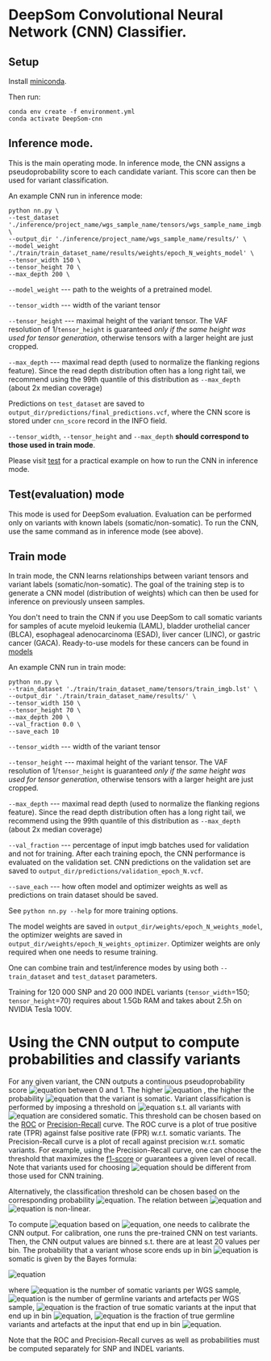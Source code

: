 # DeepSom Convolutional Neural Network (CNN) Classifier.

## Setup

Install  [miniconda](https://docs.conda.io/projects/conda/en/latest/user-guide/install/index.html).

Then run:

```
conda env create -f environment.yml
conda activate DeepSom-cnn
```

## Inference mode.

This is the main operating mode. In inference mode, the CNN assigns a pseudoprobability score to each candidate variant. This score can then be used for variant classification.

An example CNN run in inference mode:

```
python nn.py \
--test_dataset './inference/project_name/wgs_sample_name/tensors/wgs_sample_name_imgb.lst' \
--output_dir './inference/project_name/wgs_sample_name/results/' \
--model_weight './train/train_dataset_name/results/weights/epoch_N_weights_model' \
--tensor_width 150 \
--tensor_height 70 \
--max_depth 200 \
```

`--model_weight` --- path to the weights of a pretrained model.

`--tensor_width` --- width of the variant tensor

`--tensor_height` --- maximal height of the variant tensor. The VAF resolution of 1/`tensor_height` is guaranteed *only if the same height was used for tensor generation*, otherwise tensors with a larger height are just cropped.

`--max_depth` --- maximal read depth (used to normalize the flanking regions feature). Since the read depth distribution
often has a long right tail, we recommend using the 99th quantile of this distribution as `--max_depth` (about 2x median coverage)

Predictions on `test_dataset` are saved to `output_dir/predictions/final_predictions.vcf`, where the CNN score is stored under `cnn_score` record in the INFO field.

`--tensor_width`, `--tensor_height` and `--max_depth` **should correspond to those used in train mode**.

Please visit [test](../test/BLCA-US) for a practical example on how to run the CNN in inference mode.

## Test(evaluation) mode

This mode is used for DeepSom evaluation. Evaluation can be performed only on variants with known labels (somatic/non-somatic).
To run the CNN, use the same command as in inference mode (see above).

## Train mode

In train mode, the CNN learns relationships between variant tensors and variant labels (somatic/non-somatic). The goal of the training step is to generate a CNN model (distribution of weights) which can then be used for inference on previously unseen samples.

You don't need to train the CNN if you use DeepSom to call somatic variants for samples of acute myeloid leukemia (LAML),  bladder urothelial cancer (BLCA), esophageal adenocarcinoma (ESAD), liver cancer (LINC), or gastric cancer (GACA).  Ready-to-use models for these cancers can be found in [models](models/)

An example CNN run in train mode:

```
python nn.py \
--train_dataset './train/train_dataset_name/tensors/train_imgb.lst' \
--output_dir './train/train_dataset_name/results/' \
--tensor_width 150 \
--tensor_height 70 \
--max_depth 200 \
--val_fraction 0.0 \
--save_each 10
```

`--tensor_width` --- width of the variant tensor

`--tensor_height` --- maximal height of the variant tensor. The VAF resolution of 1/`tensor_height` is guaranteed *only if the same height was used for tensor generation*, otherwise tensors with a larger height are just cropped.

`--max_depth` --- maximal read depth (used to normalize the flanking regions feature). Since the read depth distribution
often has a long right tail, we recommend using the 99th quantile of this distribution as `--max_depth` (about 2x median coverage)

`--val_fraction` --- percentage of input imgb batches used for validation and not for training. After each training epoch, the CNN performance is evaluated on the validation set. CNN predictions on the validation set are saved to
`output_dir/predictions/validation_epoch_N.vcf`.

`--save_each` --- how often model and optimizer weights as well as predictions on train dataset should be saved.

See `python nn.py --help` for more training options.

The model weights are saved in `output_dir/weights/epoch_N_weights_model`, the optimizer weights are saved in `output_dir/weights/epoch_N_weights_optimizer`. Optimizer weights are only required when one needs to resume training.

One can combine train and test/inference modes by using both `--train_dataset` and `test_dataset` parameters.

Training for 120 000 SNP and 20 000 INDEL variants (`tensor_width`=150; `tensor_height`=70) requires about 1.5Gb RAM and takes about 2.5h on NVIDIA Tesla 100V.

# Using the CNN output to compute probabilities and classify variants

For any given variant, the CNN outputs a continuous pseudoprobability score ![equation](https://latex.codecogs.com/svg.image?s)
between 0 and 1. The higher ![equation](https://latex.codecogs.com/svg.image?s)
, the higher the probability ![equation](https://latex.codecogs.com/svg.image?p_%7Bsom%7D) that the variant is somatic. Variant classification is performed by imposing a threshold on ![equation](https://latex.codecogs.com/svg.image?s) s.t. all variants with ![equation](https://latex.codecogs.com/svg.image?s%3Es_%7Bthr%7D) are considered somatic. This threshold can be chosen based on
the [ROC](https://en.wikipedia.org/wiki/Receiver_operating_characteristic) or [Precision-Recall](https://en.wikipedia.org/wiki/Precision_and_recall) curve. The ROC curve is a plot of true positive rate (TPR) against false positive rate (FPR) w.r.t. somatic variants. The Precision-Recall curve is a plot of recall against precision w.r.t. somatic variants. For example, using the Precision-Recall curve, one can choose the threshold that maximizes the [f1-score](https://en.wikipedia.org/wiki/F-score) or guarantees a given level of recall.  Note that variants used for choosing ![equation](https://latex.codecogs.com/svg.image?s_%7Bthr%7D) should be different from those used for CNN training.

Alternatively, the classification threshold can be chosen based on the corresponding probability ![equation](https://latex.codecogs.com/svg.image?p_%7Bsom%7D). The relation between ![equation](https://latex.codecogs.com/svg.image?s) and ![equation](https://latex.codecogs.com/svg.image?p_%7Bsom%7D) is non-linear.

To compute ![equation](https://latex.codecogs.com/svg.image?p_%7Bsom%7D) based on ![equation](https://latex.codecogs.com/svg.image?s), one needs to calibrate the CNN output. For calibration, one runs the pre-trained CNN on test variants. Then, the CNN output values are binned s.t. there are at least 20 values per bin. The probability that a variant whose score ends up in bin ![equation](https://latex.codecogs.com/svg.image?s_%7Bi%7D) is somatic is given by the Bayes formula:

![equation](https://latex.codecogs.com/svg.image?p_%7Bsom%7D(s%5Csubset%20s_i)=%5Cfrac%7BP(s%5Csubset%20s_i%7Csom)%5Ctimes%20N_%7Bsom%7D%7D%7BP(s%5Csubset%20s_i%7Csom)%5Ctimes%20N_%7Bsom%7D%20&plus;%20P(s%5Csubset%20s_i%7Cneg)%5Ctimes%20N_%7Bneg%7D%7D)

where ![equation](https://latex.codecogs.com/svg.image?N_%7Bsom%7D) is the number of somatic variants per WGS sample,
![equation](https://latex.codecogs.com/svg.image?N_%7Bneg%7D) is the number of germline variants and artefacts per WGS sample, ![equation](https://latex.codecogs.com/svg.image?P(s%5Csubset%20s_i%7Csom)%20) is the fraction of true somatic variants at the input that end up in bin ![equation](https://latex.codecogs.com/svg.image?s_%7Bi%7D), ![equation](https://latex.codecogs.com/svg.image?P(s%5Csubset%20s_i%7Cneg)%20)  is the fraction of true germline variants and artefacts at the input that end up in bin ![equation](https://latex.codecogs.com/svg.image?s_%7Bi%7D).

Note that the ROC and Precision-Recall curves as well as probabilities must be computed separately for SNP and INDEL variants.
